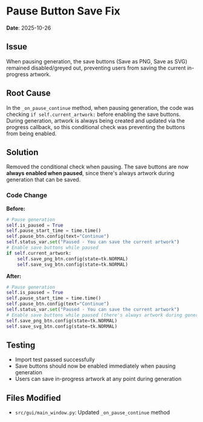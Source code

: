 # Pause Button Save Fix

**Date**: 2025-10-26

## Issue

When pausing generation, the save buttons (Save as PNG, Save as SVG) remained disabled/greyed out, preventing users from saving the current in-progress artwork.

## Root Cause

In the `_on_pause_continue` method, when pausing generation, the code was checking `if self.current_artwork:` before enabling the save buttons. During generation, artwork is always being created and updated via the progress callback, so this conditional check was preventing the buttons from being enabled.

## Solution

Removed the conditional check when pausing. The save buttons are now **always enabled when paused**, since there's always artwork during generation that can be saved.

### Code Change

**Before:**
```python
# Pause generation
self.is_paused = True
self.pause_start_time = time.time()
self.pause_btn.config(text="Continue")
self.status_var.set("Paused - You can save the current artwork")
# Enable save buttons while paused
if self.current_artwork:
    self.save_png_btn.config(state=tk.NORMAL)
    self.save_svg_btn.config(state=tk.NORMAL)
```

**After:**
```python
# Pause generation
self.is_paused = True
self.pause_start_time = time.time()
self.pause_btn.config(text="Continue")
self.status_var.set("Paused - You can save the current artwork")
# Enable save buttons while paused (there's always artwork during generation)
self.save_png_btn.config(state=tk.NORMAL)
self.save_svg_btn.config(state=tk.NORMAL)
```

## Testing

- Import test passed successfully
- Save buttons should now be enabled immediately when pausing generation
- Users can save in-progress artwork at any point during generation

## Files Modified

- `src/gui/main_window.py`: Updated `_on_pause_continue` method
